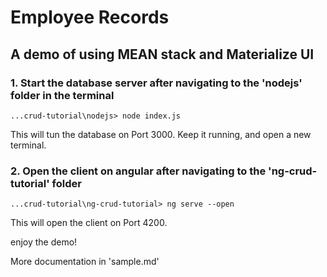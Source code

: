 <link href="sample.css" rel="stylesheet"></link>

# Employee Records
## A demo of using MEAN stack and Materialize UI

### 1. Start the database server after navigating to the 'nodejs' folder in the terminal

```
...crud-tutorial\nodejs> node index.js
```
This will tun the database on Port 3000. Keep it running, and open a new terminal.

### 2. Open the client on angular after navigating to the 'ng-crud-tutorial' folder
```
...crud-tutorial\ng-crud-tutorial> ng serve --open
```
This will open the client on Port 4200.

enjoy the demo!

More documentation in 'sample.md'


